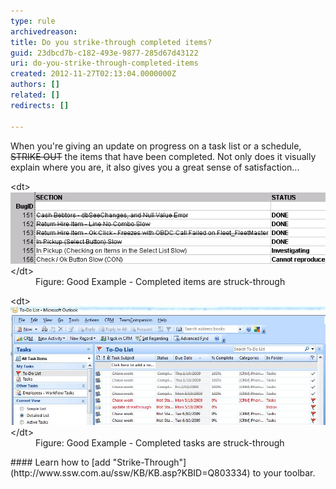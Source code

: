 ```yaml
---
type: rule
archivedreason: 
title: Do you strike-through completed items?
guid: 23dbcd7b-c182-493e-9877-285d67d43122
uri: do-you-strike-through-completed-items
created: 2012-11-27T02:13:04.0000000Z
authors: []
related: []
redirects: []

---
```


When you're giving an update on progress on a task list or a schedule, ~~STRIKE OUT~~ the items that have been completed. Not only does it visually explain where you are, it also gives you a great sense of satisfaction...

<!--endintro-->
<dl class="goodImage">&lt;dt&gt;<img src="../../assets/StrikeThrough.gif" alt="Strike Through">&lt;/dt&gt;
<dd>Figure: Good Example - Completed items are struck-through</dd></dl><dl class="goodImage">&lt;dt&gt;<img src="../../assets/OutlookTaskList.JPG" alt="Strike Through in Outlook">&lt;/dt&gt;
<dd>Figure: Good Example - Completed tasks are struck-through</dd></dl>
#### Learn how to [add "Strike-Through"](http://www.ssw.com.au/ssw/KB/KB.asp?KBID=Q803334) to your toolbar.
